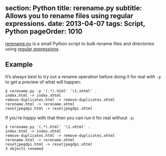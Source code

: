 section: Python
title: rerename.py
subtitle: Allows you to rename files using regular expressions.
date: 2013-04-07
tags: Script, Python
pageOrder: 1010
----

[rerename.py](/software/rerename.py) is a small Python script to bulk rename files and directories using [regular expressions](http://www.regular-expressions.info/).

## Example

It’s always best to try out a rename operation before doing it for real with `-p` to get a preview of what will happen:

```
$ rerename.py -p '(.*).html' '\1.xhtml' .
index.html -> index.xhtml
remove-duplicates.html -> remove-duplicates.xhtml
rerename.html -> rerename.xhtml
resetjpegdpi.html -> resetjpegdpi.xhtml
```

If you’re happy with that then you can run it for real without `-p`:

```
$ rerename.py '(.*).html' '\1.xhtml' .
index.html -> index.xhtml
remove-duplicates.html -> remove-duplicates.xhtml
rerename.html -> rerename.xhtml
resetjpegdpi.html -> resetjpegdpi.xhtml
3 objects renamed
```
